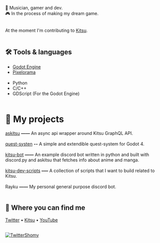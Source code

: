 🔮 Musician, gamer and dev.<br>
🎮 In the process of making my dream game. <br><br>

At the moment I'm contributing to [Kitsu](https://github.com/hummingbird-me).
<br><br>

## 🛠️ Tools & languages

* [Godot Engine](https://godotengine.org/) 
* [Pixelorama](https://github.com/Orama-Interactive/Pixelorama)<br><br>
* Python
* C/C++
* GDScript (For the Godot Engine)<br><br>

# 📜 My projects

[askitsu](https://github.com/ShomyKohai/askitsu) **——** An async api wrapper around Kitsu GraphQL API.<br><br>
[quest-systen](https://github.com/ShomyKohai/quest-system) **--** A simple and extendible quest-system for Godot 4.<br><br>
[kitsu-bot](https://github.com/ShomyKohai/kitsu-bot) **——** An example discord bot written in python and built with discord.py and askitsu that fetches info about anime and manga.<br><br>
[kitsu-dev-scripts](https://github.com/ShomyKohai/kitsu-dev-scripts) **–—** A collection of scripts that I want to build related to Kitsu.<br><br>
Rayku **——** My personal general purpose discord bot.<br><br>

## 🔎 Where you can find me

[Twitter](https://twitter.com/shomykohai) • [Kitsu](https://kitsu.io/users/shomy) • [YouTube](https://youtube.com/@shomykohai)
<br><br>

[![TwitterShomy](https://img.shields.io/badge/-shomykohai-1DA1F2?style=flat&logo=twitter&logoColor=white&labelColor=1DA1F2)](https://twitter.com/shomykohai)
